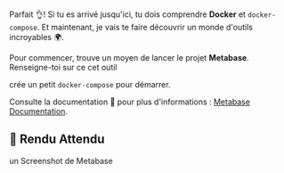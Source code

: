 
Parfait 👌! Si tu es arrivé jusqu'ici, tu dois comprendre **Docker** et `docker-compose`. Et maintenant, je vais te faire découvrir un monde d'outils incroyables 🌍.

 Pour commencer, trouve un moyen de lancer le projet **Metabase**. Renseigne-toi sur ce cet outil 
 
 crée un petit `docker-compose` pour démarrer. 

Consulte la documentation 📖 pour plus d'informations : [Metabase Documentation](https://www.metabase.com/docs/latest/installation-and-operation/running-metabase-on-docker).


## 📝 Rendu Attendu
un Screenshot de Metabase

